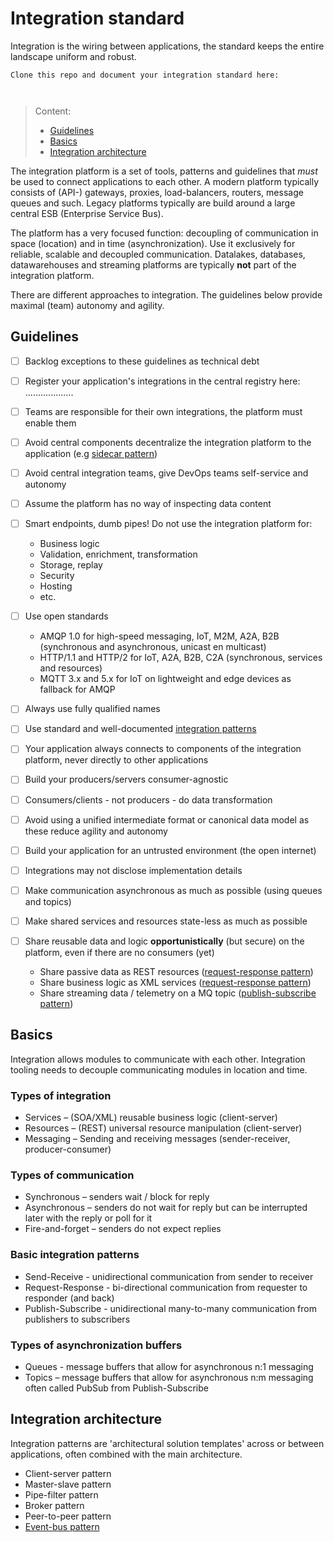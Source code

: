# Integration standard

Integration is the wiring between applications, the standard keeps the entire landscape uniform and robust. 

```
Clone this repo and document your integration standard here:



```
> Content:
>
> - [Guidelines](#guidelines)
> - [Basics](#basics)
> - [Integration architecture](#integration-architecture)

The integration platform is a set of tools, patterns and guidelines that *must* be used to connect applications to each other.
A modern platform typically consists of (API-) gateways, proxies, load-balancers, routers, message queues and such. 
Legacy platforms typically are build around a large central ESB (Enterprise Service Bus).

The platform has a very focused function: decoupling of communication in space (location) and in time (asynchronization).
Use it exclusively for reliable, scalable and decoupled communication.
Datalakes, databases, datawarehouses and streaming platforms are typically **not** part of the integration platform.

There are different approaches to integration. The guidelines below provide maximal (team) autonomy and agility.


## Guidelines

- [ ] Backlog exceptions to these guidelines as technical debt


- [ ] Register your application's integrations in the central registry here: ...................


- [ ] Teams are responsible for their own integrations, the platform must enable them


- [ ] Avoid central components decentralize the integration platform to the application (e.g [sidecar pattern](https://www.oreilly.com/library/view/designing-distributed-systems/9781491983638/ch02.html))


- [ ] Avoid central integration teams, give DevOps teams self-service and autonomy


- [ ] Assume the platform has no way of inspecting data content


- [ ] Smart endpoints, dumb pipes! Do not use the integration platform for:
  - Business logic
  - Validation, enrichment, transformation
  - Storage, replay
  - Security
  - Hosting
  - etc.


- [ ] Use open standards
  - AMQP 1.0 for high-speed messaging, IoT, M2M, A2A, B2B (synchronous and asynchronous, unicast en multicast)
  - HTTP/1.1 and HTTP/2 for IoT, A2A, B2B, C2A (synchronous, services and resources)
  - MQTT 3.x and 5.x for IoT on lightweight and edge devices as fallback for AMQP 


- [ ] Always use fully qualified names


- [ ] Use standard and well-documented [integration patterns](https://www.enterpriseintegrationpatterns.com/)


- [ ] Your application always connects to components of the integration platform, never directly to other applications


- [ ] Build your producers/servers consumer-agnostic


- [ ] Consumers/clients - not producers - do data transformation


- [ ] Avoid using a unified intermediate format or canonical data model as these reduce agility and autonomy


- [ ] Build your application for an untrusted environment (the open internet)


- [ ] Integrations may not disclose implementation details


- [ ] Make communication asynchronous as much as possible (using queues and topics)


- [ ] Make shared services and resources state-less as much as possible


- [ ] Share reusable data and logic **opportunistically** (but secure) on the platform, even if there are no consumers (yet)
  - Share passive data as REST resources ([request-response pattern](#basic-integration-patterns))
  - Share business logic as XML services ([request-response pattern](#basic-integration-patterns))
  - Share streaming data / telemetry on a MQ topic ([publish-subscribe pattern](#basic-integration-patterns))

## Basics

Integration allows modules to communicate with each other. Integration tooling needs to decouple communicating modules in location and time.

### Types of integration

- Services – (SOA/XML) reusable business logic (client-server)
- Resources – (REST) universal resource manipulation (client-server)
- Messaging – Sending and receiving messages (sender-receiver, producer-consumer)

### Types of communication

- Synchronous – senders wait / block for reply
- Asynchronous – senders do not wait for reply but can be interrupted later with the reply or poll for it
- Fire-and-forget – senders do not expect replies

### Basic integration patterns

- Send-Receive - unidirectional communication from sender to receiver
- Request-Response - bi-directional communication from requester to responder (and back)
- Publish-Subscribe - unidirectional many-to-many communication from publishers to subscribers

### Types of asynchronization buffers

- Queues - message buffers that allow for asynchronous n:1 messaging
- Topics – message buffers that allow for asynchronous n:m messaging often called PubSub from Publish-Subscribe


## Integration architecture

Integration patterns are 'architectural solution templates' across or between applications, often combined with the main architecture.

- Client-server pattern
- Master-slave pattern
- Pipe-filter pattern
- Broker pattern
- Peer-to-peer pattern
- [Event-bus pattern](https://www.oreilly.com/library/view/software-architecture-patterns/9781491971437/ch02.html)

